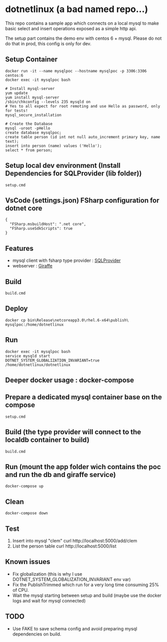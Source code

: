 # dotnetlinux (a bad named repo...)

This repo contains a sample app which connects on a local mysql to make basic select and insert operations exposed as a simple http api.

The setup part contains the demo env with centos 6 + mysql. Please do not do that in prod, this config is only for dev.

## Setup Container
    docker run -it --name mysqlpoc --hostname mysqlpoc -p 3306:3306 centos:6 
    docker exec -it mysqlpoc bash

    # Install mysql-server
    yum update
    yum install mysql-server
    /sbin/chkconfig --levels 235 mysqld on
    # Yes to all expect for root remoting and use Hello as password, only for tests!
    mysql_secure_installation
  
    # Create the Database
    mysql -uroot -pHello
    create database mysqlpoc;
    create table person (id int not null auto_increment primary key, name text);
    insert into person (name) values ('Hello');
    select * from person;
	
## Setup local dev environment (Install Dependencies for SQLProvider (lib folder))
    setup.cmd

## VsCode (settings.json) FSharp configuration for dotnet core
    {
      "FSharp.msbuildHost": ".net core",
      "FSharp.useSdkScripts": true
    }

## Features
 - mysql client with fsharp type provider : [SQLProvider](https://github.com/fsprojects/SQLProvider/tree/master/tests/SqlProvider.Core.Tests/MySql)
 - webserver : [Giraffe](https://github.com/giraffe-fsharp/Giraffe)
	
## Build
    build.cmd
  
## Deploy
    docker cp bin\Release\netcoreapp3.0\rhel.6-x64\publish\ mysqlpoc:/home/dotnetlinux
  
## Run
    docker exec -it mysqlpoc bash
    service mysqld start
    DOTNET_SYSTEM_GLOBALIZATION_INVARIANT=true /home/dotnetlinux/dotnetlinux
    
## Deeper docker usage : docker-compose
## Prepare a dedicated mysql container base on the compose
    setup.cmd

## Build (the type provider will connect to the localdb container to build)
    build.cmd

## Run (mount the app folder wich contains the poc and run the db and giraffe service)
    docker-compose up

## Clean
    docker-compose down

## Test
1. Insert into mysql "clem"
    curl http://localhost:5000/add/clem
2. List the person table
    curl http://localhost:5000/list  

## Known issues
- Fix globalization (this is why I use DOTNET_SYSTEM_GLOBALIZATION_INVARIANT env var)
- Fix the PublishTrimmed which run for a very long time consuming 25% of CPU. 
- Wait the mysql starting between setup and build (maybe use the docker logs and wait for mysql connected)

## TODO
- Use FAKE to save schema config and avoid preparing mysql dependencies on build.